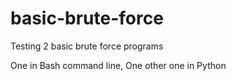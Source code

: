 # basic-brute-force
Testing 2 basic brute force programs

One in Bash command line, One other one in Python
